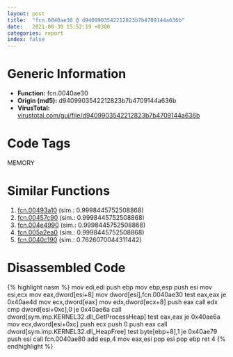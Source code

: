 ```yaml
---
layout: post
title:  "fcn.0040ae30 @ d9409903542212823b7b4709144a636b"
date:   2021-08-30 15:52:19 +0300
categories: report
index: false
---
```


# Generic Information
- **Function:** fcn.0040ae30
- **Origin (md5):** d9409903542212823b7b4709144a636b
- **VirusTotal:** [virustotal.com/gui/file/d9409903542212823b7b4709144a636b][virustotal_ref]

# Code Tags
<span class="tag" id="MEMORY">MEMORY</span>


# Similar Functions

1. [fcn.00493a10][similar_1_ref] (sim.: 0.9998445752508868)
2. [fcn.00457c90][similar_2_ref] (sim.: 0.9998445752508868)
3. [fcn.004e4990][similar_3_ref] (sim.: 0.9998445752508868)
4. [fcn.005a2ea0][similar_4_ref] (sim.: 0.9998445752508868)
5. [fcn.0040c190][similar_5_ref] (sim.: 0.7626070044311442)


# Disassembled Code

{% highlight nasm %}
mov edi,edi
push ebp
mov ebp,esp
push esi
mov esi,ecx
mov eax,dword[esi+8]
mov dword[esi],fcn.0040ae30
test eax,eax
je 0x40ae4d
mov ecx,dword[eax]
mov edx,dword[ecx+8]
push eax
call edx
cmp dword[esi+0xc],0
je 0x40ae6a
call dword[sym.imp.KERNEL32.dll_GetProcessHeap]
test eax,eax
je 0x40ae6a
mov ecx,dword[esi+0xc]
push ecx
push 0
push eax
call dword[sym.imp.KERNEL32.dll_HeapFree]
test byte[ebp+8],1
je 0x40ae79
push esi
call fcn.0040ae80
add esp,4
mov eax,esi
pop esi
pop ebp
ret 4
{% endhighlight %}


[similar_1_ref]: /report/fcn.00493a10@289859175c221b107317af7727d26c17
[similar_2_ref]: /report/fcn.00457c90@279a61b1e76da49531f1f16fd1102a2d
[similar_3_ref]: /report/fcn.004e4990@be7fba7cc724acf4ae2900d99e0fc9c3
[similar_4_ref]: /report/fcn.005a2ea0@c60344b51fa39a329b92557d24ff7670
[similar_5_ref]: /report/fcn.0040c190@ba86269e5231930ee4def4088ddb8d19
[virustotal_ref]: https://www.virustotal.com/gui/file/d9409903542212823b7b4709144a636b